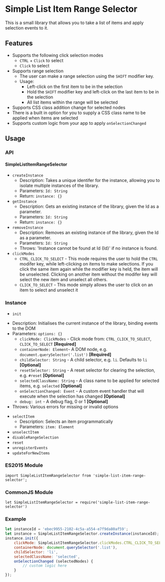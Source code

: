 # Simple List Item Range Selector
This is a small library that allows you to take a list of items and apply selection events to it. 

## Features
- Supports the following click selection modes
   * `CTRL` + `Click` to select
   * `Click` to select
- Supports range selection
  - The user can make a range selection using the `SHIFT` modifier key.
  - Usage:
    - Left-click on the first item to be in the selection
    - Hold the `SHIFT` modifier key and left-click on the last item to be in the selection
    - All list items within the range will be selected
- Supports CSS class addition change for selected nodes
 - There is a built in option for you to supply a CSS class name to be applied when items are selected
- Supports custom logic from your app to apply `onSelectionChanged`

## Usage
### API
#### SimpleListItemRangeSelector
- `createInstance`
  * Description: Takes a unique identifer for the instance, allowing you to isolate multiple instances of the library.
  * Parameters: `Id: String`
  * Return: `instance: {}`
- `getInstance`
  * Description: Gets an existing instance of the library, given the Id as a parameter.
  * Parameters: `Id: String`
  * Return: `instance: {}`
- `removeInstance`
  * Description: Removes an existing instance of the library, given the Id as a parameter.
  * Parameters: `Id: String`
  * Throws: 'Instance cannot be found at Id {Id}' if no instance is found.
- `clickModes`
  * `CTRL_CLICK_TO_SELECT` - This mode requires the user to hold the `CTRL` modifer key, while left-clicking on items to make selections. If you click the same item again while the modifier key is held, the item will be unselected. Clicking on another item without the modifer key will select the new item and unselect all others.
   * `CLICK_TO_SELECT` - This mode simply allows the user to click on an item to select and unselect it

### Instance
- `init`
 * Description: Initialises the current instance of the library, binding events to the DOM
 * Parameters: `options: {}`
   - `clickMode: ClickModes` - Click mode from: `CTRL_CLICK_TO_SELECT`, `CLICK_TO_SELECT` **[Required]**
   - `containerNode: Element`- A DOM node, e.g. `document.querySelector('.list')` **[Required]**
   - `childSelector: String` - A child selector, e.g. `li`. Defaults to `li` **[Optional]**
   - `resetSelector: String` - A reset selector for clearing the selection, e.g. `#reset` **[Optional]**
   - `selectedClassName: String` - A class name to be applied for selected items, e.g. `selected` **[Optional]**
   - `onSelectionChanged: Event` - A custom event handler that will execute when the selection has changed **[Optional]**
   - `debug: int` - A debug flag, 0 or 1 **[Optional]**
 * Throws: Various errors for missing or invalid options
- `selectItem`
  * Description: Selects an item programmatically
  * Parameters: `item: Element`
- `unselectItem`
- `disableRangeSelection`
- `reset`
- `unregisterEvents`
- `updateForNewItems`

### ES2015 Module
```
import SimpleListItemRangeSelector from 'simple-list-item-range-selector';
```

### CommonJS Module
```
let SimpleListItemRangeSelector = require('simple-list-item-range-selector')
```
### Example
```javascript
let instanceId = 'ebec9955-2102-4c5a-a554-e7f9da80af59';
let instance = SimpleListItemRangeSelector.createInstance(instanceId);
instance.init({
    clickMode: SimpleListItemRangeSelector.clickModes.CTRL_CLICK_TO_SELECT,
    containerNode: document.querySelector('.list'),
    childSelector: 'li',
    selectedClassName: 'selected',
    onSelectionChanged (selectedNodes) {
        // custom logic here
    }
});
```

